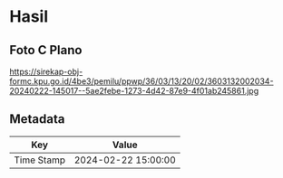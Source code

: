 # Hasil

## Foto C Plano

https://sirekap-obj-formc.kpu.go.id/4be3/pemilu/ppwp/36/03/13/20/02/3603132002034-20240222-145017--5ae2febe-1273-4d42-87e9-4f01ab245861.jpg


## Metadata

| Key        | Value               |
| ---------- | ------------------- |
| Time Stamp | 2024-02-22 15:00:00 |




